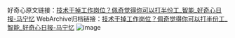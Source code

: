 好奇心原文链接：[技术干掉工作岗位？佩奇觉得你可以打半份工_智能_好奇心日报-马宁忆](https://www.qdaily.com/articles/1379.html)
WebArchive归档链接：[技术干掉工作岗位？佩奇觉得你可以打半份工_智能_好奇心日报-马宁忆](http://web.archive.org/web/20190623145849/https://www.qdaily.com/articles/1379.html)
![image](http://ww3.sinaimg.cn/large/007d5XDply1g3v4c0upnoj30u03gee81)